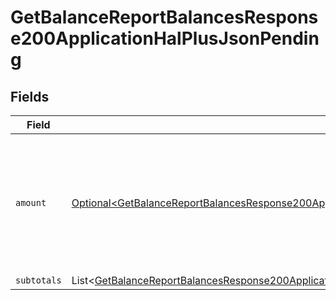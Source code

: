 # GetBalanceReportBalancesResponse200ApplicationHalPlusJsonPending


## Fields

| Field                                                                                                                                                                                                                                | Type                                                                                                                                                                                                                                 | Required                                                                                                                                                                                                                             | Description                                                                                                                                                                                                                          |
| ------------------------------------------------------------------------------------------------------------------------------------------------------------------------------------------------------------------------------------ | ------------------------------------------------------------------------------------------------------------------------------------------------------------------------------------------------------------------------------------ | ------------------------------------------------------------------------------------------------------------------------------------------------------------------------------------------------------------------------------------ | ------------------------------------------------------------------------------------------------------------------------------------------------------------------------------------------------------------------------------------ |
| `amount`                                                                                                                                                                                                                             | [Optional\<GetBalanceReportBalancesResponse200ApplicationHalPlusJsonResponseBodyTotalsChargebacksAmount>](../../models/operations/GetBalanceReportBalancesResponse200ApplicationHalPlusJsonResponseBodyTotalsChargebacksAmount.md)   | :heavy_minus_sign:                                                                                                                                                                                                                   | In v2 endpoints, monetary amounts are represented as objects with a `currency` and `value` field.                                                                                                                                    |
| `subtotals`                                                                                                                                                                                                                          | List\<[GetBalanceReportBalancesResponse200ApplicationHalPlusJsonResponseBodyTotalsChargebacksSubtotals](../../models/operations/GetBalanceReportBalancesResponse200ApplicationHalPlusJsonResponseBodyTotalsChargebacksSubtotals.md)> | :heavy_minus_sign:                                                                                                                                                                                                                   | N/A                                                                                                                                                                                                                                  |